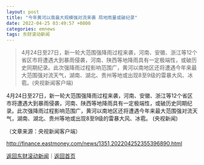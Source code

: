 ```yaml
---
layout: post
title: "今年黄河以南最大规模强对流来袭 局地雨量或破纪录"
date: 2022-04-25 03:49:57 +0800
categories: emnews
tags: 东财滚动新闻
---
```

> 4月24日至27日，新一轮大范围强降雨过程来袭，河南、安徽、浙江等12个省区市将遭遇大到暴雨侵袭，河南、陕西等地降雨具有一定极端性，或破历史同期纪录。此次强降雨过程影响范围广，黄河以南地区还将遭遇今年来最大范围强对流天气，湖南、湖北、贵州等地或出现8至9级的雷暴大风、冰雹。(央视新闻客户端)

<p>4月24日至27日，新一轮大范围强降雨过程来袭，河南、安徽、浙江等12个省区市将遭遇大到暴雨侵袭，河南、陕西等地降雨具有一定极端性，或破历史同期纪录。此次强降雨过程影响范围广，黄河以南地区还将遭遇今年来最大范围强对流天气，湖南、湖北、贵州等地或出现8至9级的雷暴大风、冰雹。 (央视新闻)</p><p class="em_media">（文章来源：央视新闻客户端）</p>

<http://finance.eastmoney.com/news/1351,202204252355396890.html>

[返回东财滚动新闻](//finews.withounder.com/emnews/)｜[返回首页](//finews.withounder.com/)